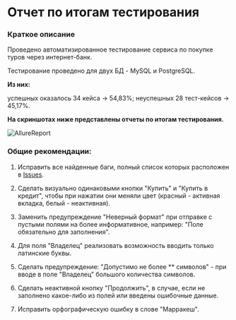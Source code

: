 
# Отчет по итогам тестирования

### **Краткое описание**

Проведено автоматизированное тестирование сервиса по покупке туров через интернет-банк.

Тестирование проведено для двух БД - MySQL и PostgreSQL.

**Из них:**

успешных оказалось 34 кейса → 54,83%;
неуспешных 28 тест-кейсов → 45,17%.

**На скриншотах ниже представлены отчеты по итогам тестирования.**

![AllureReport](https://user-images.githubusercontent.com/98306472/185760780-b21061c6-c62d-4295-a52a-28f44ff789bb.jpg)

### **Общие рекомендации:**

1. Исправить все найденные баги, полный список которых расположен в [Issues](https://github.com/SergeiVlasov1/AQA_Course_Project/issues).

2. Сделать визуально одинаковыми кнопки "Купить" и "Купить в кредит", чтобы при нажатии они меняли цвет (красный - активная вкладка, белый - неактивная).

3. Заменить предупреждение "Неверный формат" при отправке с пустыми полями на более информативное, например: "Поле обязательно для заполнения".

4. Для поля "Владелец" реализовать возможность вводить только латинские буквы.

5. Сделать предупреждение: "Допустимо не более ** символов" - при вводе в поле "Владелец" большого количества символов.

6. Сделать неактивной кнопку "Продолжить", в случае, если не заполнено какое-либо из полей или введены ошибочные данные.

7. Исправить орфографическую ошибку в слове "Марракеш".
